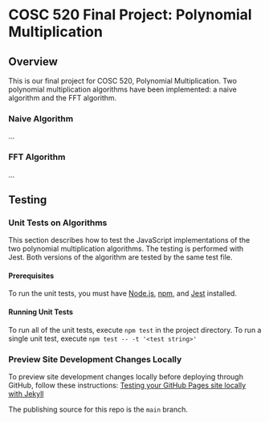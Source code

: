 # COSC 520 Final Project: Polynomial Multiplication

## Overview

This is our final project for COSC 520, Polynomial Multiplication.
Two polynomial multiplication algorithms have been implemented: a naive algorithm and the FFT algorithm.

### Naive Algorithm

...

### FFT Algorithm

...

## Testing

### Unit Tests on Algorithms

This section describes how to test the JavaScript implementations of the two polynomial multiplication algorithms. The testing is performed with Jest. Both versions of the algorithm are tested by the same test file.

#### Prerequisites

To run the unit tests, you must have [Node.js](https://nodejs.org/en/), [npm](https://www.npmjs.com), and [Jest](https://jestjs.io) installed.

#### Running Unit Tests

To run all of the unit tests, execute `npm test` in the project directory.
To run a single unit test, execute `npm test -- -t '<test string>'`

### Preview Site Development Changes Locally

To preview site development changes locally before deploying through GitHub, follow these instructions:
[Testing your GitHub Pages site locally with Jekyll](https://docs.github.com/en/pages/setting-up-a-github-pages-site-with-jekyll/testing-your-github-pages-site-locally-with-jekyll)

The publishing source for this repo is the `main` branch.
